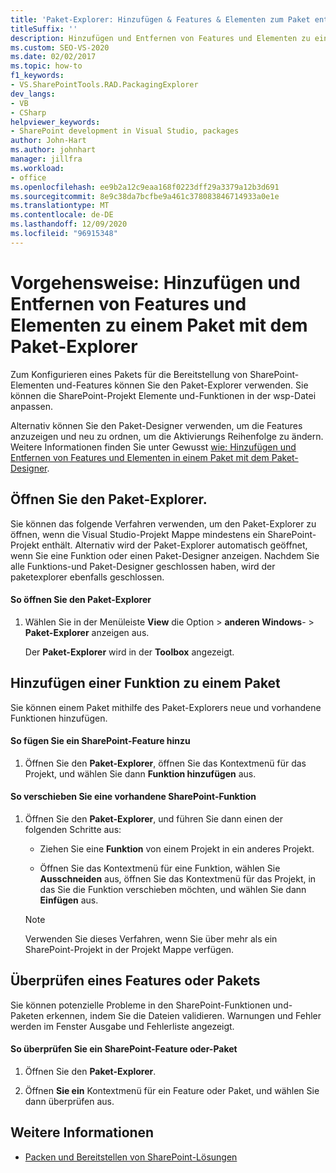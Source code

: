 ```yaml
---
title: 'Paket-Explorer: Hinzufügen & Features & Elementen zum Paket entfernen'
titleSuffix: ''
description: Hinzufügen und Entfernen von Features und Elementen zu einem SharePoint-Paket mithilfe des Paket-Explorers in Visual Studio.
ms.custom: SEO-VS-2020
ms.date: 02/02/2017
ms.topic: how-to
f1_keywords:
- VS.SharePointTools.RAD.PackagingExplorer
dev_langs:
- VB
- CSharp
helpviewer_keywords:
- SharePoint development in Visual Studio, packages
author: John-Hart
ms.author: johnhart
manager: jillfra
ms.workload:
- office
ms.openlocfilehash: ee9b2a12c9eaa168f0223dff29a3379a12b3d691
ms.sourcegitcommit: 8e9c38da7bcfbe9a461c378083846714933a0e1e
ms.translationtype: MT
ms.contentlocale: de-DE
ms.lasthandoff: 12/09/2020
ms.locfileid: "96915348"
---
```

# <a name="how-to-add-and-remove-features-and-items-to-a-package-by-using-the-packaging-explorer"></a>Vorgehensweise: Hinzufügen und Entfernen von Features und Elementen zu einem Paket mit dem Paket-Explorer
  Zum Konfigurieren eines Pakets für die Bereitstellung von SharePoint-Elementen und-Features können Sie den Paket-Explorer verwenden. Sie können die SharePoint-Projekt Elemente und-Funktionen in der wsp-Datei anpassen.

 Alternativ können Sie den Paket-Designer verwenden, um die Features anzuzeigen und neu zu ordnen, um die Aktivierungs Reihenfolge zu ändern. Weitere Informationen finden Sie unter Gewusst [wie: Hinzufügen und Entfernen von Features und Elementen in einem Paket mit dem Paket-Designer](../sharepoint/how-to-add-and-remove-features-and-items-to-a-package-by-using-the-package-designer.md).

## <a name="open-the-packaging-explorer"></a>Öffnen Sie den Paket-Explorer.
 Sie können das folgende Verfahren verwenden, um den Paket-Explorer zu öffnen, wenn die Visual Studio-Projekt Mappe mindestens ein SharePoint-Projekt enthält. Alternativ wird der Paket-Explorer automatisch geöffnet, wenn Sie eine Funktion oder einen Paket-Designer anzeigen. Nachdem Sie alle Funktions-und Paket-Designer geschlossen haben, wird der paketexplorer ebenfalls geschlossen.

#### <a name="to-open-the-packaging-explorer"></a>So öffnen Sie den Paket-Explorer

1. Wählen Sie in der Menüleiste **View** die Option  >  **anderen Windows**-  >  **Paket-Explorer** anzeigen aus.

     Der **Paket-Explorer** wird in der **Toolbox** angezeigt.

## <a name="adding-a-feature-to-a-package"></a>Hinzufügen einer Funktion zu einem Paket
 Sie können einem Paket mithilfe des Paket-Explorers neue und vorhandene Funktionen hinzufügen.

#### <a name="to-add-a-sharepoint-feature"></a>So fügen Sie ein SharePoint-Feature hinzu

1. Öffnen Sie den **Paket-Explorer**, öffnen Sie das Kontextmenü für das Projekt, und wählen Sie dann **Funktion hinzufügen** aus.

#### <a name="to-move-an-existing-sharepoint-feature"></a>So verschieben Sie eine vorhandene SharePoint-Funktion

1. Öffnen Sie den **Paket-Explorer**, und führen Sie dann einen der folgenden Schritte aus:

    - Ziehen Sie eine **Funktion** von einem Projekt in ein anderes Projekt.

    - Öffnen Sie das Kontextmenü für eine Funktion, wählen Sie **Ausschneiden** aus, öffnen Sie das Kontextmenü für das Projekt, in das Sie die Funktion verschieben möchten, und wählen Sie dann **Einfügen** aus.

    > [!NOTE]
    > Verwenden Sie dieses Verfahren, wenn Sie über mehr als ein SharePoint-Projekt in der Projekt Mappe verfügen.

## <a name="validate-a-feature-or-package"></a>Überprüfen eines Features oder Pakets
 Sie können potenzielle Probleme in den SharePoint-Funktionen und-Paketen erkennen, indem Sie die Dateien validieren. Warnungen und Fehler werden im Fenster Ausgabe und Fehlerliste angezeigt.

#### <a name="to-validate-a-sharepoint-feature-or-package"></a>So überprüfen Sie ein SharePoint-Feature oder-Paket

1. Öffnen Sie den **Paket-Explorer**.

2. Öffnen **Sie ein** Kontextmenü für ein Feature oder Paket, und wählen Sie dann überprüfen aus.

## <a name="see-also"></a>Weitere Informationen
- [Packen und Bereitstellen von SharePoint-Lösungen](../sharepoint/packaging-and-deploying-sharepoint-solutions.md)
